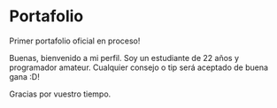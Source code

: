 # Portafolio
Primer portafolio oficial en proceso!

Buenas, bienvenido a mi perfil. Soy un estudiante de 22 años y programador amateur. Cualquier consejo o tip será aceptado de buena gana :D!

Gracias por vuestro tiempo.
